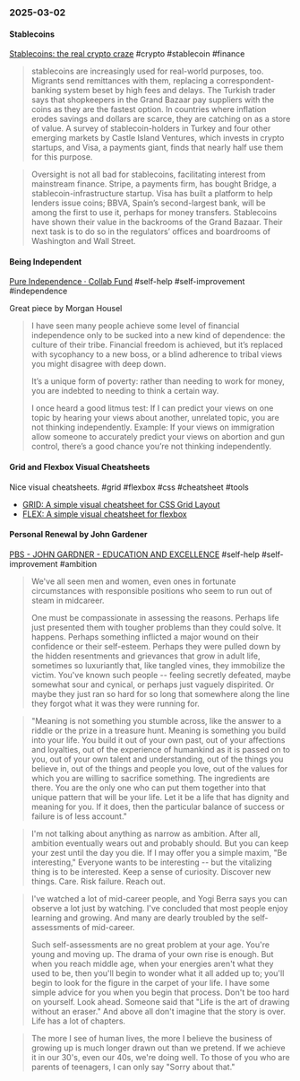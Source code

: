 ### 2025-03-02
#### Stablecoins
[Stablecoins: the real crypto craze](https://www.economist.com/finance-and-economics/2025/02/23/stablecoins-the-real-crypto-craze) #crypto #stablecoin #finance 

> stablecoins are increasingly used for real-world purposes, too. Migrants send remittances with them, replacing a correspondent-banking system beset by high fees and delays. The Turkish trader says that shopkeepers in the Grand Bazaar pay suppliers with the coins as they are the fastest option. In countries where inflation erodes savings and dollars are scarce, they are catching on as a store of value. A survey of stablecoin-holders in Turkey and four other emerging markets by Castle Island Ventures, which invests in crypto startups, and Visa, a payments giant, finds that nearly half use them for this purpose.

> Oversight is not all bad for stablecoins, facilitating interest from mainstream finance. Stripe, a payments firm, has bought Bridge, a stablecoin-infrastructure startup. Visa has built a platform to help lenders issue coins; BBVA, Spain’s second-largest bank, will be among the first to use it, perhaps for money transfers. Stablecoins have shown their value in the backrooms of the Grand Bazaar. Their next task is to do so in the regulators’ offices and boardrooms of Washington and Wall Street.

#### Being Independent
[Pure Independence · Collab Fund](https://collabfund.com/blog/pure-independence/) #self-help #self-improvement #independence

Great piece by Morgan Housel

> I have seen many people achieve some level of financial independence only to be sucked into a new kind of dependence: the culture of their tribe. Financial freedom is achieved, but it’s replaced with sycophancy to a new boss, or a blind adherence to tribal views you might disagree with deep down.
>
> It’s a unique form of poverty: rather than needing to work for money, you are indebted to needing to think a certain way.
>
> I once heard a good litmus test: If I can predict your views on one topic by hearing your views about another, unrelated topic, you are not thinking independently. Example: If your views on immigration allow someone to accurately predict your views on abortion and gun control, there’s a good chance you’re not thinking independently.

#### Grid and Flexbox Visual Cheatsheets
Nice visual cheatsheets. #grid #flexbox #css #cheatsheet #tools
- [GRID: A simple visual cheatsheet for CSS Grid Layout](https://grid.malven.co/)
- [FLEX: A simple visual cheatsheet for flexbox](https://flexbox.malven.co/)

#### Personal Renewal by John Gardener
[PBS - JOHN GARDNER - EDUCATION AND EXCELLENCE](https://www.pbs.org/johngardner/sections/writings_speech_1.html) #self-help #self-improvement #ambition

> We've all seen men and women, even ones in fortunate circumstances with responsible positions who seem to run out of steam in midcareer.  
>
> One must be compassionate in assessing the reasons. Perhaps life just presented them with tougher problems than they could solve. It happens. Perhaps something inflicted a major wound on their confidence or their self-esteem. Perhaps they were pulled down by the hidden resentments and grievances that grow in adult life, sometimes so luxuriantly that, like tangled vines, they immobilize the victim. You've known such people -- feeling secretly defeated, maybe somewhat sour and cynical, or perhaps just vaguely dispirited. Or maybe they just ran so hard for so long that somewhere along the line they forgot what it was they were running for.

> "Meaning is not something you stumble across, like the answer to a riddle or the prize in a treasure hunt. Meaning is something you build into your life. You build it out of your own past, out of your affections and loyalties, out of the experience of humankind as it is passed on to you, out of your own talent and understanding, out of the things you believe in, out of the things and people you love, out of the values for which you are willing to sacrifice something. The ingredients are there. You are the only one who can put them together into that unique pattern that will be your life. Let it be a life that has dignity and meaning for you. If it does, then the particular balance of success or failure is of less account."

> I'm not talking about anything as narrow as ambition. After all, ambition eventually wears out and probably should. But you can keep your zest until the day you die. If I may offer you a simple maxim, "Be interesting," Everyone wants to be interesting -- but the vitalizing thing is to be interested. Keep a sense of curiosity. Discover new things. Care. Risk failure. Reach out.

> I've watched a lot of mid-career people, and Yogi Berra says you can observe a lot just by watching. I've concluded that most people enjoy learning and growing. And many are dearly troubled by the self-assessments of mid-career.  
> 
> Such self-assessments are no great problem at your age. You're young and moving up. The drama of your own rise is enough. But when you reach middle age, when your energies aren't what they used to be, then you'll begin to wonder what it all added up to; you'll begin to look for the figure in the carpet of your life. I have some simple advice for you when you begin that process. Don't be too hard on yourself. Look ahead. Someone said that "Life is the art of drawing without an eraser." And above all don't imagine that the story is over. Life has a lot of chapters.

> The more I see of human lives, the more I believe the business of growing up is much longer drawn out than we pretend. If we achieve it in our 30's, even our 40s, we're doing well. To those of you who are parents of teenagers, I can only say "Sorry about that."